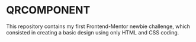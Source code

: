 # QRCOMPONENT
This repository contains my first Frontend-Mentor newbie challenge, which consisted in creating a basic design using only HTML and CSS coding. 
